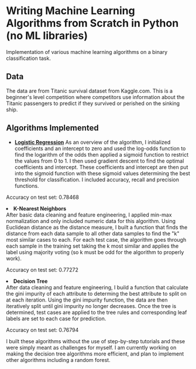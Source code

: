# Writing Machine Learning Algorithms from Scratch in Python (no ML libraries) 
Implementation of various machine learning algorithms on a binary classification task.

## Data
The data are from Titanic survival dataset from Kaggle.com. This is a beginner's level competition where competitors use information about the Titanic passengers to predict if they survived or perished on the sinking ship.

## Algorithms Implemented

  * <b>[Logistic Regression](https://github.com/mrodrigues17/machine_learning_from_scratch/blob/main/logistic-regression-classifier-no-sklearn.ipynb)</b>
As an overview of the algorithm, I initialized coefficients and an intercept to zero and used the log-odds function to find the logarithm of the odds then applied a sigmoid function to restrict the values from 0 to 1. I then used gradient descent to find the optimal coefficients and intercept. These coefficients and intercept are then put into the sigmoid function with these sigmoid values determining the best threshold for classification. I included accuracy, recall and precision functions.
  
Accuracy on test set: 0.78468
  <li><b>K-Nearest Neighbors</b></li>
After basic data cleaning and feature engineering, I applied min-max normalization and only included numeric data for this algorithm. Using Euclidean distance as the distance measure, I built a function that finds the distance from each data sample to all other data samples to find the "k" most similar cases to each. For each test case, the algorithm goes through each sample in the training set taking the k most similar and applies the label using majority voting (so k must be odd for the algorithm to properly work).
  
Accuracy on test set: 0.77272

  <li><b>Decision Tree</b></li>
 After data cleaning and feature engineering, I build a function that calculate the gini impurity of each attribute to determing the best attribute to split on at each iteration. Using the gini impurity function, the data are then iteratively split until gini impurity no longer decreases. Once the tree is determined, test cases are applied to the tree rules and corresponding leaf labels are set to each case for prediction.
  
Accuracy on test set: 0.76794
</ol>

I built these algorithms without the use of step-by-step tutorials and these were simply meant as challenges for myself. I am currently working on making the decision tree algorithms more efficient, and plan to implement other algorithms including a random forest.
